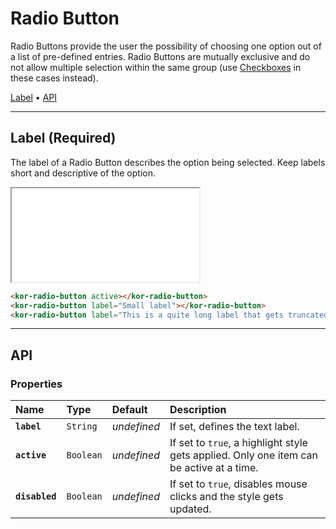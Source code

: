 # Radio Button

Radio Buttons provide the user the possibility of choosing one option out of a list of pre-defined entries. Radio Buttons are mutually exclusive and do not allow multiple selection within the same group (use [Checkboxes](components/checkbox) in these cases instead).

[Label](components/radio-button#label-(required)) • [API](components/radio-button#api)

---

## Label (Required)

The label of a Radio Button describes the option being selected. Keep labels short and descriptive of the option.

<iframe src="./assets/docs/components/radio-button/label.html"></iframe>

```html
<kor-radio-button active></kor-radio-button>
<kor-radio-button label="Small label"></kor-radio-button>
<kor-radio-button label="This is a quite long label that gets truncated because of its length"></kor-radio-button>
```

---

## API

### Properties

| Name | Type | Default | Description |
| :-- | :-- | :-- | :-- |
| **`label`** | `String` | _undefined_ | If set, defines the text label. |
| **`active`** | `Boolean` | _undefined_ | If set to `true`, a highlight style gets applied. Only one item can be active at a time. |
| **`disabled`** | `Boolean` | _undefined_ | If set to `true`, disables mouse clicks and the style gets updated. |